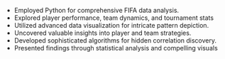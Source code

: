 - Employed Python for comprehensive FIFA data analysis.
- Explored player performance, team dynamics, and tournament stats
- Utilized advanced data visualization for intricate pattern depiction.
- Uncovered valuable insights into player and team strategies.
- Developed sophisticated algorithms for hidden correlation discovery.
- Presented findings through statistical analysis and compelling visuals
